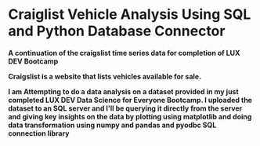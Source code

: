 # Craiglist Vehicle Analysis Using SQL and Python Database Connector

**A continuation of the craigslist time series data for completion of LUX DEV Bootcamp**

**Craigslist is a website that lists vehicles available for sale.**

**I am Attempting to do a data analysis on a dataset provided in my just completed LUX DEV Data Science for Everyone Bootcamp. I uploaded the dataset to an SQL server and I'll be querying it directly from the server and giving key insights on the data by plotting using matplotlib and doing data transformation using numpy and pandas and pyodbc SQL connection library** 
